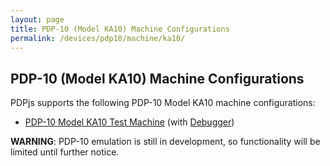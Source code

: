 ```yaml
---
layout: page
title: PDP-10 (Model KA10) Machine Configurations
permalink: /devices/pdp10/machine/ka10/
---
```


PDP-10 (Model KA10) Machine Configurations
------------------------------------------

PDPjs supports the following PDP-10 Model KA10 machine configurations:

* [PDP-10 Model KA10 Test Machine](/devices/pdp10/machine/ka10/test/) (with [Debugger](/devices/pdp10/machine/ka10/test/debugger/))

**WARNING**: PDP-10 emulation is still in development, so functionality will be limited until further notice.
